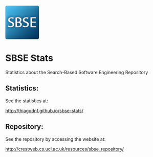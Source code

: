![alt tag](https://raw.githubusercontent.com/thiagodnf/sbse-stats/master/img/sbse.png)

# SBSE Stats
Statistics about the Search-Based Software Engineering Repository

## Statistics:

See the statistics at:

http://thiagodnf.github.io/sbse-stats/

## Repository:

See the repository by accessing the website at:

http://crestweb.cs.ucl.ac.uk/resources/sbse_repository/


